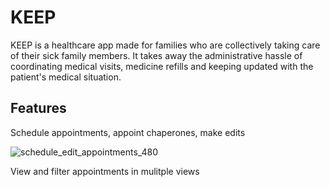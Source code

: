 # KEEP

KEEP is a healthcare app made for families who are collectively taking care of their sick family members. It takes away the administrative hassle of coordinating medical visits, medicine refills and keeping updated with the patient's medical situation.

## Features

Schedule appointments, appoint chaperones, make edits

![schedule_edit_appointments_480](https://user-images.githubusercontent.com/85098526/162615184-df2baff5-303a-478f-b23c-4b7cb92d154c.gif)

View and filter appointments in mulitple views
